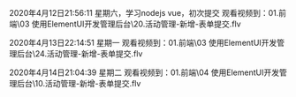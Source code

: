 2020年4月12日21:56:11
    星期六，学习nodejs vue，初次提交
    观看视频到：01.前端\03 使用ElementUI开发管理后台\20.活动管理-新增-表单提交.flv

2020年4月13日22:14:51
    星期一 
    观看视频到：01.前端\03 使用ElementUI开发管理后台\24.活动管理-新增-表单提交.flv

2020年4月14日21:04:39
    星期二 
    观看视频到：01.前端\04 使用ElementUI开发管理后台\10.活动管理-新增-表单提交.flv